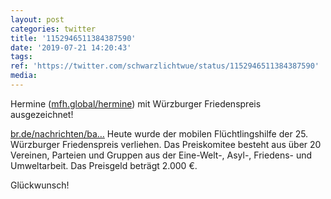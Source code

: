 ```yaml
---
layout: post
categories: twitter
title: '1152946511384387590'
date: '2019-07-21 14:20:43'
tags: 
ref: 'https://twitter.com/schwarzlichtwue/status/1152946511384387590'
media:
---
```

Hermine ([mfh.global/hermine](https://mfh.global/hermine)) mit Würzburger Friedenspreis ausgezeichnet!

[br.de/nachrichten/ba…](https://www.br.de/nachrichten/bayern/mobile-fluechtlingshilfe-erhaelt-wuerzburger-friedenspreis-2019,RWpxzJO) 
Heute wurde der mobilen Flüchtlingshilfe der 25. Würzburger Friedenspreis verliehen. Das Preiskomitee besteht aus über 20 Vereinen, Parteien und Gruppen aus der Eine-Welt-, Asyl-, Friedens- und Umweltarbeit. Das Preisgeld beträgt 2.000 €.



Glückwunsch! 